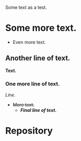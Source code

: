 Some text as a test.
# Some more text.
* Even more text.
## Another line of text.
**Text.**
### One more line of text.
*Line.*
- ~~More text.~~
  - ***Final line of text.***
# Repository
